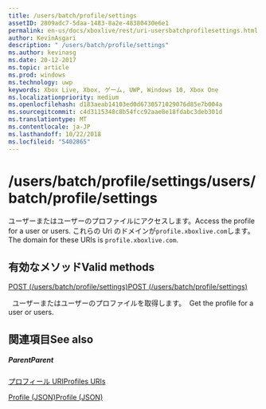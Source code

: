 ```yaml
---
title: /users/batch/profile/settings
assetID: 2809adc7-5daa-1483-8a2e-48380430e6e1
permalink: en-us/docs/xboxlive/rest/uri-usersbatchprofilesettings.html
author: KevinAsgari
description: " /users/batch/profile/settings"
ms.author: kevinasg
ms.date: 20-12-2017
ms.topic: article
ms.prod: windows
ms.technology: uwp
keywords: Xbox Live, Xbox, ゲーム, UWP, Windows 10, Xbox One
ms.localizationpriority: medium
ms.openlocfilehash: d183aeab14103ed0d6730571029076d85e7b004a
ms.sourcegitcommit: c4d3115348c8b54fcc92aae8e18fdabc3deb301d
ms.translationtype: MT
ms.contentlocale: ja-JP
ms.lasthandoff: 10/22/2018
ms.locfileid: "5402865"
---
```

# <a name="usersbatchprofilesettings"></a><span data-ttu-id="b5e6e-104">/users/batch/profile/settings</span><span class="sxs-lookup"><span data-stu-id="b5e6e-104">/users/batch/profile/settings</span></span>
<span data-ttu-id="b5e6e-105">ユーザーまたはユーザーのプロファイルにアクセスします。</span><span class="sxs-lookup"><span data-stu-id="b5e6e-105">Access the profile for a user or users.</span></span> <span data-ttu-id="b5e6e-106">これらの Uri のドメインが`profile.xboxlive.com`します。</span><span class="sxs-lookup"><span data-stu-id="b5e6e-106">The domain for these URIs is `profile.xboxlive.com`.</span></span>
  
<a id="ID4EV"></a>

 
## <a name="valid-methods"></a><span data-ttu-id="b5e6e-107">有効なメソッド</span><span class="sxs-lookup"><span data-stu-id="b5e6e-107">Valid methods</span></span>

[<span data-ttu-id="b5e6e-108">POST (/users/batch/profile/settings)</span><span class="sxs-lookup"><span data-stu-id="b5e6e-108">POST (/users/batch/profile/settings)</span></span>](uri-usersbatchprofilesettingspost.md)

<span data-ttu-id="b5e6e-109">&nbsp;&nbsp;ユーザーまたはユーザーのプロファイルを取得します。</span><span class="sxs-lookup"><span data-stu-id="b5e6e-109">&nbsp;&nbsp;Get the profile for a user or users.</span></span>
 
<a id="ID4E6"></a>

 
## <a name="see-also"></a><span data-ttu-id="b5e6e-110">関連項目</span><span class="sxs-lookup"><span data-stu-id="b5e6e-110">See also</span></span>
 
<a id="ID4EBB"></a>

 
##### <a name="parent"></a><span data-ttu-id="b5e6e-111">Parent</span><span class="sxs-lookup"><span data-stu-id="b5e6e-111">Parent</span></span> 

[<span data-ttu-id="b5e6e-112">プロフィール URI</span><span class="sxs-lookup"><span data-stu-id="b5e6e-112">Profiles URIs</span></span>](atoc-reference-profiles.md)

 [<span data-ttu-id="b5e6e-113">Profile (JSON)</span><span class="sxs-lookup"><span data-stu-id="b5e6e-113">Profile (JSON)</span></span>](../../json/json-profile.md)

   